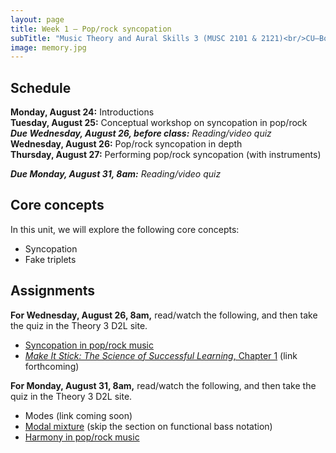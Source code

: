 ```yaml
---
layout: page
title: Week 1 – Pop/rock syncopation
subTitle: "Music Theory and Aural Skills 3 (MUSC 2101 & 2121)<br/>CU–Boulder, Fall 2015<br/>Kris Shaffer, Ph.D. – coordinator"
image: memory.jpg
---
```


## Schedule

**Monday, August 24:** Introductions  
**Tuesday, August 25:** Conceptual workshop on syncopation in pop/rock  
***Due Wednesday, August 26, before class:*** *Reading/video quiz*  
**Wednesday, August 26:** Pop/rock syncopation in depth  
**Thursday, August 27:** Performing pop/rock syncopation (with instruments)

***Due Monday, August 31, 8am:*** *Reading/video quiz*

## Core concepts

In this unit, we will explore the following core concepts:

- Syncopation  
- Fake triplets  



## Assignments

**For Wednesday, August 26, 8am,** read/watch the following, and then take the quiz in the Theory 3 D2L site.

- [Syncopation in pop/rock music](http://openmusictheory.com/syncopation.html)  
- [*Make It Stick: The Science of Successful Learning*, Chapter 1]() (link forthcoming)  

**For Monday, August 31, 8am,** read/watch the following, and then take the quiz in the Theory 3 D2L site.

- Modes (link coming soon)  
- [Modal mixture](http://openmusictheory.com/modalMixture.html) (skip the section on functional bass notation)  
- [Harmony in pop/rock music](http://openmusictheory.com/popRockHarmony.html)  